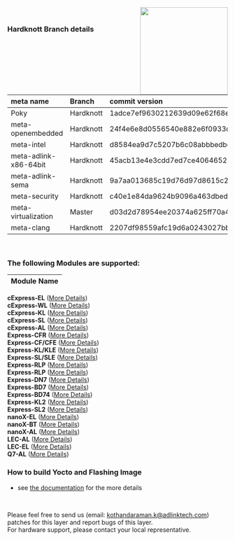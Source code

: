 <img src="https://www.linaro.org/assets/images/projects/yocto-project.png" width="200" align="right">

<br>

### Hardknott Branch details


| **meta name**         | **Branch** | **commit version**                       |
| :-------------------- | :--------- | :--------------------------------------- |
| Poky                  | Hardknott  | 1adce7ef9630212639d09e62f68eba016d59666d |
| meta-openembedded     | Hardknott  | 24f4e6e8d0556540e882e6f0933d1247f64d0666 |
| meta-intel            | Hardknott  | d8584ea9d7c5207b6c08abbbedbd1b7f64a4fe4b |
| meta-adlink-x86-64bit | Hardknott  | 45acb13e4e3cdd7ed7ce40646523ddc2c5403c3b |
| meta-adlink-sema      | Hardknott  | 9a7aa013685c19d76d97d8615c218b7156539844 |
| meta-security         | Hardknott  | c40e1e84da9624b9096a463dbed3b301c01c268e |
| meta-virtualization   | Master     | d03d2d78954ee20374a625ff70a4a1e613caf326 |
| meta-clang            | Hardknott  | 2207df98559afc19d6a0243027bbac18980fc764 |

<br> 

### The following Modules are supported:


| **Module Name**         | 
| :-----------------------| 
**cExpress-EL** ([More Details](https://www.adlinktech.com/Products/Computer_on_Modules/COMExpressType6Compact/cExpress-EL?lang=en))<BR>
**cExpress-WL** ([More Details](https://www.adlinktech.com/Products/Computer_on_Modules/COMExpressType6Compact/cExpress-WL?lang=en))<BR>
**cExpress-KL** ([More Details](https://www.adlinktech.com/Products/Computer_on_Modules/COMExpressType6Compact/cExpress-KL?lang=en))<BR>
**cExpress-SL** ([More Details](https://www.adlinktech.com/Products/Computer_on_Modules/COMExpressType6Compact/cExpress-SL?lang=en))<BR>
**cExpress-AL** ([More Details](https://www.adlinktech.com/Products/Computer_on_Modules/COMExpressType6Compact/cExpress-AL?lang=en))<BR>
**Express-CFR** ([More Details](https://www.adlinktech.com/Products/Computer_on_Modules/COMExpressType6/Express-CFR?lang=en))<BR>
**Express-CF/CFE** ([More Details](https://www.adlinktech.com/Products/Computer_on_Modules/COMExpressType6/Express-CF_CFE?lang=en))<BR>
**Express-KL/KLE** ([More Details](https://www.adlinktech.com/Products/Computer_on_Modules/COMExpressType6/Express-KL_KLE?lang=en))<BR>
**Express-SL/SLE** ([More Details](https://www.adlinktech.com/Products/Computer_on_Modules/COMExpressType6/Express-SL_SLE?lang=en))<BR> 
**Express-RLP** ([More Details](https://www.adlinktech.com/Products/Computer_on_Modules/COMExpressType6/Express-RLP?lang=en))<BR> 
**Express-RLP** ([More Details](https://www.adlinktech.com/Products/Computer_on_Modules/COMExpressType6/Express-ADP?lang=en))<BR> 
**Express-DN7** ([More Details](https://www.adlinktech.com/Products/Computer_on_Modules/COMExpressType7/Express-DN7?lang=en))<BR>
**Express-BD7** ([More Details](https://www.adlinktech.com/Products/Computer_on_Modules/COMExpressType7/Express-BD7?lang=en))<BR>
**Express-BD74** ([More Details](https://www.adlinktech.com/Products/Computer_on_Modules/COMExpressType7/Express-BD74?lang=en))<BR>
**Express-KL2** ([More Details](https://www.adlinktech.com/Products/Computer_on_Modules/COMExpressType2/Express-KL2?lang=en))<BR>
**Express-SL2** ([More Details](https://www.adlinktech.com/Products/Computer_on_Modules/COMExpressType2/Express-SL2?lang=en))<BR>
**nanoX-EL** ([More Details](https://www.adlinktech.com/Products/Computer_on_Modules/COMExpressType10/nanoX-EL?lang=en))<BR>
**nanoX-BT** ([More Details](https://www.adlinktech.com/Products/Computer_on_Modules/COMExpressType10/nanoX-BT?lang=en))<BR>
**nanoX-AL** ([More Details](https://www.adlinktech.com/Products/Computer_on_Modules/COMExpressType10/nanoX-AL?lang=en))<BR> 
**LEC-AL** ([More Details](https://www.adlinktech.com/Products/Computer_on_Modules/SMARC/LEC-AL?lang=en))<BR>
**LEC-EL** ([More Details](https://www.adlinktech.com/Products/Computer_on_Modules/SMARC/LEC-EL?lang=en))<BR>
**Q7-AL** ([More Details](https://www.adlinktech.com/Products/Computer_on_Modules/Qseven/Q7-AL?lang=en))<BR>
### How to build Yocto and Flashing Image
* see [the documentation](https://github.com/ADLINK/meta-adlink-x86-64bit/wiki) for the more details

<br>


Please feel free to send us (email: kothandaraman.k@adlinktech.com) patches for this layer and report bugs of this layer. 
<br>For hardware support, please contact your local representative.


